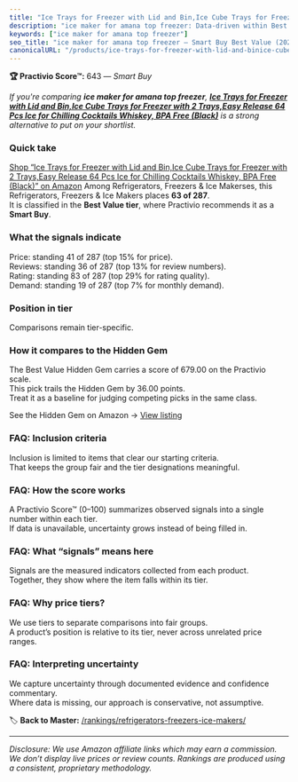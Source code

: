 ```yaml
---
title: "Ice Trays for Freezer with Lid and Bin,Ice Cube Trays for Freezer with 2 Trays,Easy Release 64 Pcs Ice for Chilling Cocktails Whiskey, BPA Free (Black)"
description: "ice maker for amana top freezer: Data-driven within Best Value ranking using the Practivio Score™. Positioned by quality, value, demand, findability, momentum."
keywords: ["ice maker for amana top freezer"]
seo_title: "ice maker for amana top freezer — Smart Buy Best Value (2025)"
canonicalURL: "/products/ice-trays-for-freezer-with-lid-and-binice-cube-trays-for-freezer-with-2-trayseasy-release-64-pcs-ice-for-chilling-cocktails-whiskey-bpa-free-black-B0C12XY18C/"
---
```


**🏆 Practivio Score™:** 643 — _Smart Buy_


*If you're comparing **ice maker for amana top freezer**, **[Ice Trays for Freezer with Lid and Bin,Ice Cube Trays for Freezer with 2 Trays,Easy Release 64 Pcs Ice for Chilling Cocktails Whiskey, BPA Free (Black)](https://www.amazon.com/dp/B0C12XY18C?tag=practivio-20)** is a strong alternative to put on your shortlist.*
### Quick take
[Shop “Ice Trays for Freezer with Lid and Bin,Ice Cube Trays for Freezer with 2 Trays,Easy Release 64 Pcs Ice for Chilling Cocktails Whiskey, BPA Free (Black)” on Amazon](https://www.amazon.com/dp/B0C12XY18C?tag=practivio-20)
Among Refrigerators, Freezers & Ice Makerses, this Refrigerators, Freezers & Ice Makers places **63 of 287**.  
It is classified in the **Best Value tier**, where Practivio recommends it as a **Smart Buy**.

### What the signals indicate
Price: standing 41 of 287 (top 15% for price).  
Reviews: standing 36 of 287 (top 13% for review numbers).  
Rating: standing 83 of 287 (top 29% for rating quality).  
Demand: standing 19 of 287 (top 7% for monthly demand).

### Position in tier
Comparisons remain tier-specific.

### How it compares to the Hidden Gem
The Best Value Hidden Gem carries a score of 679.00 on the Practivio scale.  
This pick trails the Hidden Gem by 36.00 points.  
Treat it as a baseline for judging competing picks in the same class.  

See the Hidden Gem on Amazon → [View listing](https://www.amazon.com/dp/B07Y9S7L29?tag=practivio-20)

### FAQ: Inclusion criteria
Inclusion is limited to items that clear our starting criteria.  
That keeps the group fair and the tier designations meaningful.

### FAQ: How the score works
A Practivio Score™ (0–100) summarizes observed signals into a single number within each tier.  
If data is unavailable, uncertainty grows instead of being filled in.

### FAQ: What “signals” means here
Signals are the measured indicators collected from each product.  
Together, they show where the item falls within its tier.

### FAQ: Why price tiers?
We use tiers to separate comparisons into fair groups.  
A product’s position is relative to its tier, never across unrelated price ranges.

### FAQ: Interpreting uncertainty
We capture uncertainty through documented evidence and confidence commentary.  
Where data is missing, our approach is conservative, not assumptive.


🏷️ **Back to Master:** [/rankings/refrigerators-freezers-ice-makers/](/rankings/refrigerators-freezers-ice-makers/)

---
_Disclosure: We use Amazon affiliate links which may earn a commission. We don’t display live prices or review counts. Rankings are produced using a consistent, proprietary methodology._
